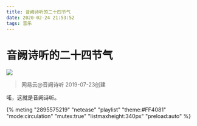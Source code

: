 ```yaml
---
title: 音阙诗听的二十四节气
date: 2020-02-24 21:53:52
tags: 音乐
---
```

# 音阙诗听的二十四节气

![](http://p3.music.126.net/g4m_P2jHDEnu8jT2mcseLw==/109951164601635533.jpg?param=200y200)

>网易云@音阙诗听   2019-07-23创建

喏，这就是音阙诗听。

{% meting "2895575219" "netease" "playlist" "theme:#FF4081" "mode:circulation" "mutex:true" "listmaxheight:340px" "preload:auto" %}